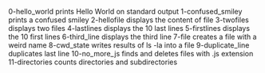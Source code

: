 0-hello_world prints Hello World on standard output
1-confused_smiley prints a confused smiley
2-hellofile displays the content of file
3-twofiles displays two files 
4-lastlines displays the 10 last lines
5-firstlines displays the 10 first lines
6-third_line displays the third line
7-file creates a file with a weird name
8-cwd_state writes results of ls -la into a file
9-duplicate_line duplicates last line
10-no_more_js finds and deletes files with .js extension
11-directories counts directories and subdirectories
